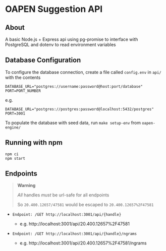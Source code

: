 # OAPEN Suggestion API

## About

A basic Node.js + Express api using pg-promise to interface with PostgreSQL and dotenv to read environment variables

## Database Configuration

To configure the database connection, create a file called `config.env` in `api/` with the contents

```
DATABASE_URL="postgres://username:password@host:port/database"
PORT=PORT_NUMBER
```

e.g.

```
DATABASE_URL="postgres://postgres:password@localhost:5432/postgres"
PORT=3001
```

To populate the database with seed data, run `make setup-env` from `oapen-engine/`

## Running with npm

```
npm ci
npm start
```

## Endpoints

> **Warning**
>
> _All_ handles _must_ be url-safe for all endpoints
>
> So `20.400.12657/47581` would be escaped to `20.400.12657%2F47581`

- `Endpoint: /GET http://localhost:3001/api/{handle}`

  - e.g. http://localhost:3001/api/20.400.12657%2F47581

- `Endpoint: /GET http://localhost:3001/api/{handle}/ngrams`

  - e.g. http://localhost:3001/api/20.400.12657%2F47581/ngrams
